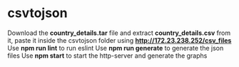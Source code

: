 # csvtojson
Download the **country_details.tar** file and extract **country_details.csv** from it, paste it inside the csvtojson folder using
**http://172.23.238.252/csv_files**
Use **npm run lint** to run eslint
Use **npm run generate** to generate the json files
Use **npm start** to start the http-server and generate the graphs
